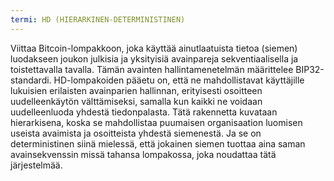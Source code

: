 ```yaml
---
termi: HD (HIERARKINEN-DETERMINISTINEN)
---
```


Viittaa Bitcoin-lompakkoon, joka käyttää ainutlaatuista tietoa (siemen) luodakseen joukon julkisia ja yksityisiä avainpareja sekventiaalisella ja toistettavalla tavalla. Tämän avainten hallintamenetelmän määrittelee BIP32-standardi. HD-lompakoiden pääetu on, että ne mahdollistavat käyttäjille lukuisien erilaisten avainparien hallinnan, erityisesti osoitteen uudelleenkäytön välttämiseksi, samalla kun kaikki ne voidaan uudelleenluoda yhdestä tiedonpalasta. Tätä rakennetta kuvataan hierarkisena, koska se mahdollistaa puumaisen organisaation luomisen useista avaimista ja osoitteista yhdestä siemenestä. Ja se on deterministinen siinä mielessä, että jokainen siemen tuottaa aina saman avainsekvenssin missä tahansa lompakossa, joka noudattaa tätä järjestelmää.